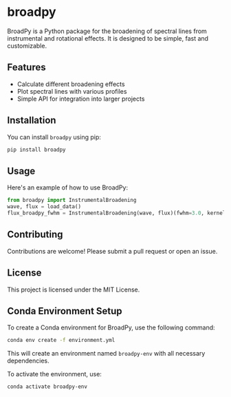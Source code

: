# broadpy

BroadPy is a Python package for the broadening of spectral lines from instrumental and rotational effects. It is designed to be simple, fast and customizable.

## Features

- Calculate different broadening effects
- Plot spectral lines with various profiles
- Simple API for integration into larger projects

## Installation

You can install `broadpy` using pip:

```bash
pip install broadpy
```

## Usage

Here's an example of how to use BroadPy:

```python
from broadpy import InstrumentalBroadening
wave, flux = load_data()
flux_broadpy_fwhm = InstrumentalBroadening(wave, flux)(fwhm=3.0, kernel='gaussian')
```

## Contributing

Contributions are welcome! Please submit a pull request or open an issue.

## License

This project is licensed under the MIT License.

## Conda Environment Setup

To create a Conda environment for BroadPy, use the following command:

```bash
conda env create -f environment.yml
```

This will create an environment named `broadpy-env` with all necessary dependencies.

To activate the environment, use:

```bash
conda activate broadpy-env
```
